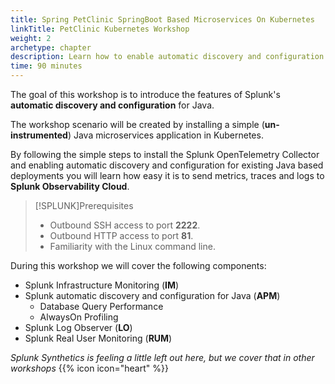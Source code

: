 ```yaml
---
title: Spring PetClinic SpringBoot Based Microservices On Kubernetes
linkTitle: PetClinic Kubernetes Workshop
weight: 2
archetype: chapter
description: Learn how to enable automatic discovery and configuration for your Java-based application running in Kubernetes. Experience real-time monitoring to help you maximize application behavior with end-to-end visibility.
time: 90 minutes
---
```


The goal of this workshop is to introduce the features of Splunk's **automatic discovery and configuration** for Java.

The workshop scenario will be created by installing a simple (**un-instrumented**) Java microservices application in Kubernetes.

By following the simple steps to install the Splunk OpenTelemetry Collector and enabling automatic discovery and configuration for existing Java based deployments you will learn how easy it is to send metrics, traces and logs to **Splunk Observability Cloud**.

> [!SPLUNK]Prerequisites
>
> * Outbound SSH access to port **2222**.
> * Outbound HTTP access to port **81**.
> * Familiarity with the Linux command line.

During this workshop we will cover the following components:

* Splunk Infrastructure Monitoring (**IM**)
* Splunk automatic discovery and configuration for Java (**APM**)
  * Database Query Performance
  * AlwaysOn Profiling
* Splunk Log Observer (**LO**)
* Splunk Real User Monitoring (**RUM**)

_Splunk Synthetics is feeling a little left out here, but we cover that in other workshops_ {{% icon icon="heart" %}}
